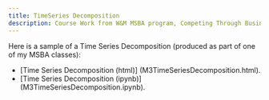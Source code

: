 ```yaml
---
title: TimeSeries Decomposition
description: Course Work from W&M MSBA program, Competing Through Business Analytics
---
```


Here is a sample of a Time Series Decomposition (produced as part of one of my MSBA classes):

* [Time Series Decomposition (html)] (M3TimeSeriesDecomposition.html).
* [Time Series Decomposition (ipynb)] (M3TimeSeriesDecomposition.ipynb).
